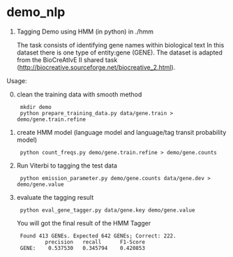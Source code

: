 demo_nlp
========

1. Tagging Demo using HMM (in python) in ./hmm 

	The task consists of identifying gene names within biological text
	In this dataset there is one type of entity:gene (GENE). The dataset is adapted from the BioCreAtIvE II shared task (http://biocreative.sourceforge.net/biocreative_2.html).

Usage:

0. clean the training data with smooth method	

		mkdir demo
		python prepare_training_data.py data/gene.train > demo/gene.train.refine

1. create HMM model (language model and language/tag transit probability model)

		python count_freqs.py demo/gene.train.refine > demo/gene.counts

2. Run Viterbi to tagging the test data

		python emission_parameter.py demo/gene.counts data/gene.dev > demo/gene.value

3. evaluate the tagging result
	
		python eval_gene_tagger.py data/gene.key demo/gene.value
		
	You will got the final result of the HMM Tagger
	
		Found 413 GENEs. Expected 642 GENEs; Correct: 222.
			 	precision 	recall 		F1-Score
		GENE:	 0.537530	0.345794	0.420853

